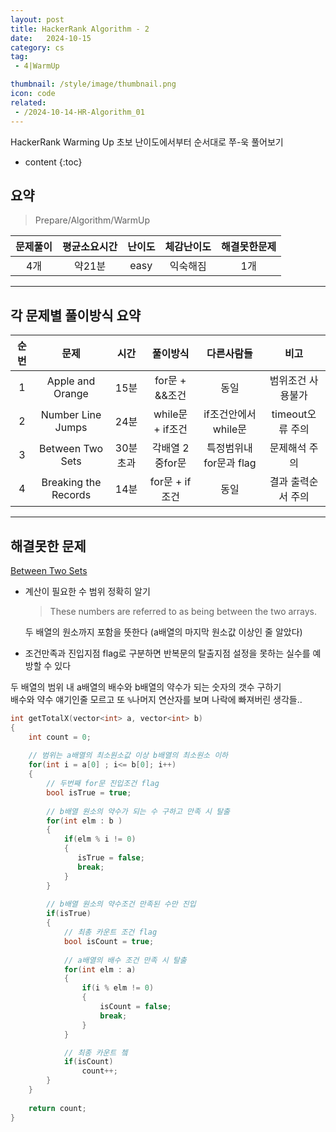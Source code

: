 ```yaml
---
layout: post
title: HackerRank Algorithm - 2
date:   2024-10-15
category: cs
tag:
 - 4|WarmUp

thumbnail: /style/image/thumbnail.png
icon: code
related: 
 - /2024-10-14-HR-Algorithm_01
---
```


HackerRank Warming Up 초보 난이도에서부터 순서대로 쭈-욱 풀어보기  

* content
{:toc}


##  요약

> Prepare/Algorithm/WarmUp

|문제풀이|평균소요시간|난이도|체감난이도|해결못한문제|
|:---:|:---:|:---:|:---:|:---:|
|4개|약21분|easy|익숙해짐|1개|

***

##  각 문제별 풀이방식 요약

|순번|문제|시간|풀이방식|다른사람들|비고|
|:---:|:---:|:---:|:---:|:---:|:---:|
|1|Apple and Orange|15분|for문 + &&조건 |동일|범위조건 사용불가|
|2|Number Line Jumps|24분|while문 + if조건|if조건안에서 while문|timeout오류 주의|
|3|Between Two Sets|30분 초과|각배열 2중for문|특정범위내 for문과 flag|문제해석 주의|
|4|Breaking the Records|14분|for문 + if조건|동일|결과 출력순서 주의|


***
##  해결못한 문제 

[Between Two Sets](https://www.hackerrank.com/challenges/between-two-sets/problem?isFullScreen=true)

+ 계산이 필요한 수 범위 정확히 알기  
    > These numbers are referred to as being between the two arrays.  
    
    두 배열의 원소까지 포함을 뜻한다 (a배열의 마지막 원소값 이상인 줄 알았다)  
+ 조건만족과 진입지점 flag로 구분하면 반복문의 탈출지점 설정을 못하는 실수를 예방할 수 있다  

두 배열의 범위 내 a배열의 배수와 b배열의 약수가 되는 숫자의 갯수 구하기  
배수와 약수 얘기인줄 모르고 또 `%`나머지 연산자를 보며 나락에 빠져버린 생각들..  

```cpp
int getTotalX(vector<int> a, vector<int> b) 
{
    int count = 0;
    
    // 범위는 a배열의 최소원소값 이상 b배열의 최소원소 이하
    for(int i = a[0] ; i<= b[0]; i++) 
    {
        // 두번째 for문 진입조건 flag 
        bool isTrue = true;
        
        // b배열 원소의 약수가 되는 수 구하고 만족 시 탈출
        for(int elm : b )
        {
            if(elm % i != 0)
            {
               isTrue = false;
               break;
            }  
        }
        
        // b배열 원소의 약수조건 만족된 수만 진입
        if(isTrue)
        {
            // 최총 카운트 조건 flag
            bool isCount = true;
            
            // a배열의 배수 조건 만족 시 탈출
            for(int elm : a)
            {
                if(i % elm != 0)
                {
                    isCount = false;
                    break;
                }
            }

            // 최종 카운트 쳌
            if(isCount)
                count++;
        }
    }
    
    return count;
}
```
<br>